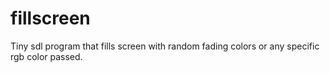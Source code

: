 # fillscreen
Tiny sdl program that fills screen with random fading colors or any specific rgb color passed.
